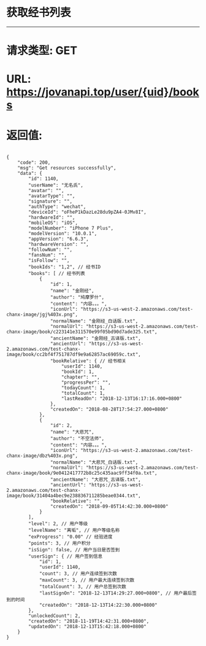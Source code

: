 # 获取经书列表
---
# 请求类型: GET
# URL: https://jovanapi.top/user/{uid}/books
# 返回值:
<pre><code>
{
    "code": 200,
    "msg": "Get resources successfully",
    "data": {
        "id": 1140,
        "userName": "无名氏",
        "avatar": "",
        "avatarType": "",
        "signature": "",
        "authType": "wechat",
        "deviceId": "oFheP1kDazLe28du9pZA4-0JMv8I",
        "hardwareId": "",
        "mobileOS": "iOS",
        "modelNumber": "iPhone 7 Plus",
        "modelVersion": "10.0.1",
        "appVersion": "6.6.3",
        "hardwareVersion": "",
        "followNum": "",
        "fansNum": "",
        "isFollow": "",
        "bookIds": "1,2", // 经书ID
        "books": [ // 经书列表
            {
                "id": 1,
                "name": "金刚经",
                "author": "鸠摩罗什",
                "content": "内容。。。",
                "iconUrl": "https://s3-us-west-2.amazonaws.com/test-chanx-image/jgj%403x.png",
                "normalName": "金刚经_白话版.txt",
                "normalUrl": "https://s3-us-west-2.amazonaws.com/test-chanx-image/book/c223141e311570e99f05bd90d7ade325.txt",
                "ancientName": "金刚经_古译版.txt",
                "ancientUrl": "https://s3-us-west-2.amazonaws.com/test-chanx-image/book/cc2bf4f751787df9e9a62857ac69059c.txt",
                "bookRelative": { // 经书相关
                    "userId": 1140,
                    "bookId": 1,
                    "chapter": "",
                    "progressPer": "",
                    "todayCount": 1,
                    "totalCount": 1,
                    "lastReadOn": "2018-12-13T16:17:16.000+0800"
                },
                "createdOn": "2018-08-28T17:54:27.000+0800"
            },
            {
                "id": 2,
                "name": "大悲咒",
                "author": "不空法师",
                "content": "内容。。。",
                "iconUrl": "https://s3-us-west-2.amazonaws.com/test-chanx-image/dbz%403x.png",
                "normalName": "大悲咒_白话版.txt",
                "normalUrl": "https://s3-us-west-2.amazonaws.com/test-chanx-image/book/9e0412417772b8c25c435aac9ff34f0a.txt",
                "ancientName": "大悲咒_古译版.txt",
                "ancientUrl": "https://s3-us-west-2.amazonaws.com/test-chanx-image/book/31404a4bec9e238836711285beae0344.txt",
                "bookRelative": "",
                "createdOn": "2018-09-05T14:42:30.000+0800"
            }
        ],
        "level": 2, // 用户等级
        "levelName": "离垢", // 用户等级名称
        "exProgress": "0.00" // 经验进度
        "points": 3, // 用户积分
        "isSign": false, // 用户当日是否签到
        "userSign": { // 用户签到信息
            "id": 1,
            "userId": 1140,
            "count": 3, // 用户连续签到次数
            "maxCount": 3, // 用户最大连续签到次数
            "totalCount": 3, // 用户总签到次数
            "lastSignOn": "2018-12-13T14:29:27.000+0800", // 用户最后签到的时间
            "createdOn": "2018-12-13T14:22:30.000+0800"
        },
        "unlockedCount": 2,
        "createdOn": "2018-11-19T14:42:31.000+0800",
        "updatedOn": "2018-12-13T15:42:18.000+0800"
    }
}
</code></pre>
